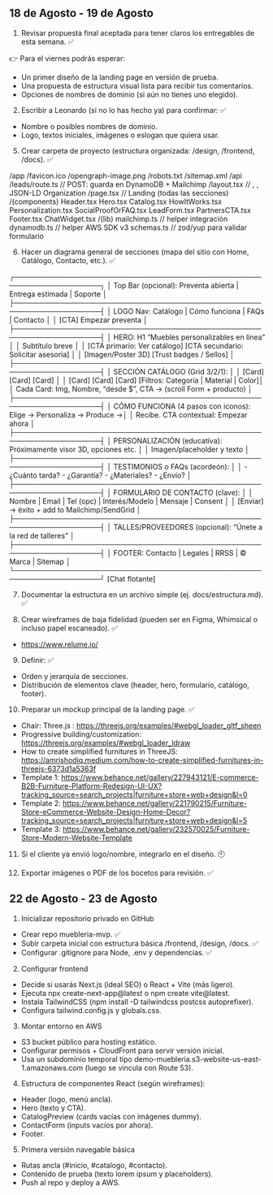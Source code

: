 ## 18 de Agosto - 19 de Agosto

1. Revisar propuesta final aceptada para tener claros los entregables de esta semana. ✅

👉 Para el viernes podrás esperar:

- Un primer diseño de la landing page en versión de prueba.
- Una propuesta de estructura visual lista para recibir tus comentarios.
- Opciones de nombres de dominio (si aún no tienes uno elegido).

2. Escribir a Leonardo (si no lo has hecho ya) para confirmar: ✅
- Nombre o posibles nombres de dominio.
- Logo, textos iniciales, imágenes o eslogan que quiera usar.

5. Crear carpeta de proyecto (estructura organizada: /design, /frontend, /docs). ✅

/app
  /favicon.ico
  /opengraph-image.png
  /robots.txt
  /sitemap.xml
  /api
    /leads/route.ts        // POST: guarda en DynamoDB + Mailchimp
  /layout.tsx              // <html>, <body>, JSON-LD Organization
  /page.tsx                // Landing (todas las secciones)
  /(components)
    Header.tsx
    Hero.tsx
    Catalog.tsx
    HowItWorks.tsx
    Personalization.tsx
    SocialProofOrFAQ.tsx
    LeadForm.tsx
    PartnersCTA.tsx
    Footer.tsx
    ChatWidget.tsx
  /(lib)
    mailchimp.ts           // helper integración
    dynamodb.ts            // helper AWS SDK v3
    schemas.ts             // zod/yup para validar formulario


6. Hacer un diagrama general de secciones (mapa del sitio con Home, Catálogo, Contacto, etc.). ✅

┌───────────────────────────────────────────────────────────────────┐
│ Top Bar (opcional): Preventa abierta | Entrega estimada | Soporte │
├───────────────────────────────────────────────────────────────────┤
│ LOGO             Nav: Catálogo | Cómo funciona | FAQs | Contacto  │
│                                [CTA] Empezar preventa             │
├───────────────────────────────────────────────────────────────────┤
│ HERO: H1 “Muebles personalizables en línea”                        │
│ Subtítulo breve                                                     │
│ [CTA primario: Ver catálogo]  [CTA secundario: Solicitar asesoría] │
│ [Imagen/Poster 3D]   [Trust badges / Sellos]                       │
├───────────────────────────────────────────────────────────────────┤
│ SECCIÓN CATÁLOGO (Grid 3/2/1):                                     │
│ [Card] [Card] [Card]                                               │
│ [Card] [Card] [Card]         [Filtros: Categoría | Material | Color]│
│ Cada Card: Img, Nombre, “desde $”, CTA → (scroll Form + producto)  │
├───────────────────────────────────────────────────────────────────┤
│ CÓMO FUNCIONA (4 pasos con iconos): Elige → Personaliza → Produce →│
│ Recibe. CTA contextual: Empezar ahora                              │
├───────────────────────────────────────────────────────────────────┤
│ PERSONALIZACIÓN (educativa): Próximamente visor 3D, opciones etc.  │
│ Imagen/placeholder y texto                                         │
├───────────────────────────────────────────────────────────────────┤
│ TESTIMONIOS o FAQs (acordeón):                                     │
│ - ¿Cuánto tarda?  - ¿Garantía?  - ¿Materiales?  - ¿Envío?          │
├───────────────────────────────────────────────────────────────────┤
│ FORMULARIO DE CONTACTO (clave):                                    │
│ Nombre | Email | Tel (opc) | Interés/Modelo | Mensaje | Consent    │
│ [Enviar] → éxito + add to Mailchimp/SendGrid                       │
├───────────────────────────────────────────────────────────────────┤
│ TALLES/PROVEEDORES (opcional): “Únete a la red de talleres”        │
├───────────────────────────────────────────────────────────────────┤
│ FOOTER: Contacto | Legales | RRSS | © Marca | Sitemap              │
└───────────────────────────────────────────────────────────────────┘
   [Chat flotante]


7. Documentar la estructura en un archivo simple (ej. docs/estructura.md). ✅

8. Crear wireframes de baja fidelidad (pueden ser en Figma, Whimsical o incluso papel escaneado). ✅
- https://www.relume.io/


9. Definir: ✅
- Orden y jerarquía de secciones.
- Distribución de elementos clave (header, hero, formulario, catálogo, footer).

10. Preparar un mockup principal de la landing page. ✅
- Chair: Three.js : https://threejs.org/examples/#webgl_loader_gltf_sheen
- Progressive building/customization: https://threejs.org/examples/#webgl_loader_ldraw
- How to create simplified furnitures in ThreeJS: https://amrishodiq.medium.com/how-to-create-simplified-furnitures-in-threejs-6373d1a5363f
- Template 1: https://www.behance.net/gallery/227943121/E-commerce-B2B-Furniture-Platform-Redesign-UI-UX?tracking_source=search_projects|furniture+store+web+design&l=0
- Template 2: https://www.behance.net/gallery/221790215/Furniture-Store-eCommerce-Website-Design-Home-Decor?tracking_source=search_projects|furniture+store+web+design&l=5
- Template 3: https://www.behance.net/gallery/232570025/Furniture-Store-Modern-Website-Template

11. Si el cliente ya envió logo/nombre, integrarlo en el diseño. 🕙

12. Exportar imágenes o PDF de los bocetos para revisión. ✅

## 22 de Agosto - 23 de Agosto

1. Inicializar repositorio privado en GitHub 
- Crear repo muebleria-mvp. ✅
- Subir carpeta inicial con estructura básica /frontend, /design, /docs. ✅
- Configurar .gitignore para Node, .env y dependencias. ✅

2. Configurar frontend
- Decide si usarás Next.js (ideal SEO) o React + Vite (más ligero).
- Ejecuta npx create-next-app@latest o npm create vite@latest.
- Instala TailwindCSS (npm install -D tailwindcss postcss autoprefixer).
- Configura tailwind.config.js y globals.css.

3. Montar entorno en AWS
- S3 bucket público para hosting estático.
- Configurar permisos + CloudFront para servir versión inicial.
- Usa un subdominio temporal tipo demo-muebleria.s3-website-us-east-1.amazonaws.com (luego se vincula con Route 53).

4. Estructura de componentes React (según wireframes):
- Header (logo, menú ancla).
- Hero (texto y CTA).
- CatalogPreview (cards vacías con imágenes dummy).
- ContactForm (inputs vacíos por ahora).
- Footer.

5. Primera versión navegable básica
- Rutas ancla (#inicio, #catalogo, #contacto).
- Contenido de prueba (texto lorem ipsum y placeholders).
- Push al repo y deploy a AWS.